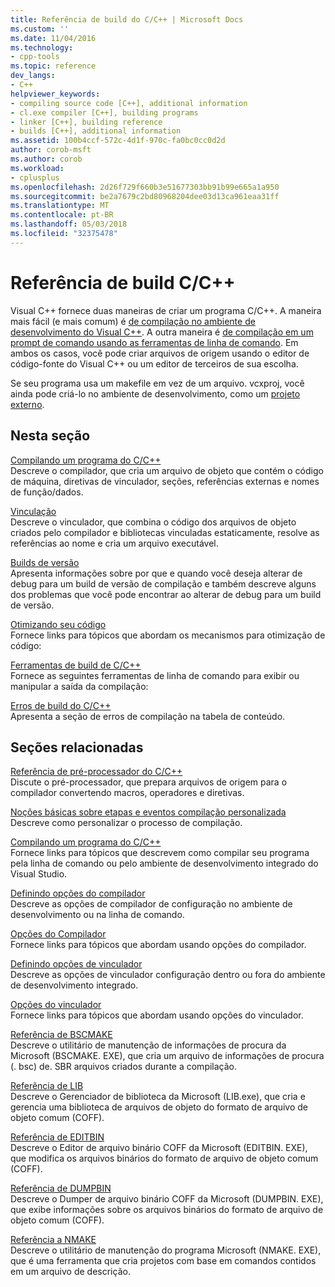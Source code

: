 ```yaml
---
title: Referência de build do C/C++ | Microsoft Docs
ms.custom: ''
ms.date: 11/04/2016
ms.technology:
- cpp-tools
ms.topic: reference
dev_langs:
- C++
helpviewer_keywords:
- compiling source code [C++], additional information
- cl.exe compiler [C++], building programs
- linker [C++], building reference
- builds [C++], additional information
ms.assetid: 100b4ccf-572c-4d1f-970c-fa0bc0cc0d2d
author: corob-msft
ms.author: corob
ms.workload:
- cplusplus
ms.openlocfilehash: 2d26f729f660b3e51677303bb91b99e665a1a950
ms.sourcegitcommit: be2a7679c2bd80968204dee03d13ca961eaa31ff
ms.translationtype: MT
ms.contentlocale: pt-BR
ms.lasthandoff: 05/03/2018
ms.locfileid: "32375478"
---
```

# <a name="cc-building-reference"></a>Referência de build C/C++
Visual C++ fornece duas maneiras de criar um programa C/C++. A maneira mais fácil (e mais comum) é [de compilação no ambiente de desenvolvimento do Visual C++](../../ide/building-cpp-projects-in-visual-studio.md). A outra maneira é [de compilação em um prompt de comando usando as ferramentas de linha de comando](../../build/building-on-the-command-line.md). Em ambos os casos, você pode criar arquivos de origem usando o editor de código-fonte do Visual C++ ou um editor de terceiros de sua escolha.  
  
 Se seu programa usa um makefile em vez de um arquivo. vcxproj, você ainda pode criá-lo no ambiente de desenvolvimento, como um [projeto externo](../../ide/building-external-projects.md).  
  
## <a name="in-this-section"></a>Nesta seção  
 [Compilando um programa do C/C++](../../build/reference/compiling-a-c-cpp-program.md)  
 Descreve o compilador, que cria um arquivo de objeto que contém o código de máquina, diretivas de vinculador, seções, referências externas e nomes de função/dados.  
  
 [Vinculação](../../build/reference/linking.md)  
 Descreve o vinculador, que combina o código dos arquivos de objeto criados pelo compilador e bibliotecas vinculadas estaticamente, resolve as referências ao nome e cria um arquivo executável.  
  
 [Builds de versão](../../build/reference/release-builds.md)  
 Apresenta informações sobre por que e quando você deseja alterar de debug para um build de versão de compilação e também descreve alguns dos problemas que você pode encontrar ao alterar de debug para um build de versão.  
  
 [Otimizando seu código](../../build/reference/optimizing-your-code.md)  
 Fornece links para tópicos que abordam os mecanismos para otimização de código:  
  
 [Ferramentas de build de C/C++](../../build/reference/c-cpp-build-tools.md)  
 Fornece as seguintes ferramentas de linha de comando para exibir ou manipular a saída da compilação:  
  
 [Erros de build do C/C++](../../error-messages/compiler-errors-1/c-cpp-build-errors.md)  
 Apresenta a seção de erros de compilação na tabela de conteúdo.  
  
## <a name="related-sections"></a>Seções relacionadas  
 [Referência de pré-processador do C/C++](../../preprocessor/c-cpp-preprocessor-reference.md)  
 Discute o pré-processador, que prepara arquivos de origem para o compilador convertendo macros, operadores e diretivas.  
  
 [Noções básicas sobre etapas e eventos compilação personalizada](../../ide/understanding-custom-build-steps-and-build-events.md)  
 Descreve como personalizar o processo de compilação.  
  
 [Compilando um programa do C/C++](../../build/building-c-cpp-programs.md)  
 Fornece links para tópicos que descrevem como compilar seu programa pela linha de comando ou pelo ambiente de desenvolvimento integrado do Visual Studio.  
  
 [Definindo opções do compilador](../../build/reference/setting-compiler-options.md)  
 Descreve as opções de compilador de configuração no ambiente de desenvolvimento ou na linha de comando.  
  
 [Opções do Compilador](../../build/reference/compiler-options.md)  
 Fornece links para tópicos que abordam usando opções do compilador.  
  
 [Definindo opções de vinculador](../../build/reference/setting-linker-options.md)  
 Descreve as opções de vinculador configuração dentro ou fora do ambiente de desenvolvimento integrado.  
  
 [Opções do vinculador](../../build/reference/linker-options.md)  
 Fornece links para tópicos que abordam usando opções do vinculador.  
  
 [Referência de BSCMAKE](../../build/reference/bscmake-reference.md)  
 Descreve o utilitário de manutenção de informações de procura da Microsoft (BSCMAKE. EXE), que cria um arquivo de informações de procura (. bsc) de. SBR arquivos criados durante a compilação.  
  
 [Referência de LIB](../../build/reference/lib-reference.md)  
 Descreve o Gerenciador de biblioteca da Microsoft (LIB.exe), que cria e gerencia uma biblioteca de arquivos de objeto do formato de arquivo de objeto comum (COFF).  
  
 [Referência de EDITBIN](../../build/reference/editbin-reference.md)  
 Descreve o Editor de arquivo binário COFF da Microsoft (EDITBIN. EXE), que modifica os arquivos binários do formato de arquivo de objeto comum (COFF).  
  
 [Referência de DUMPBIN](../../build/reference/dumpbin-reference.md)  
 Descreve o Dumper de arquivo binário COFF da Microsoft (DUMPBIN. EXE), que exibe informações sobre os arquivos binários do formato de arquivo de objeto comum (COFF).  
  
 [Referência a NMAKE](../../build/nmake-reference.md)  
 Descreve o utilitário de manutenção do programa Microsoft (NMAKE. EXE), que é uma ferramenta que cria projetos com base em comandos contidos em um arquivo de descrição.